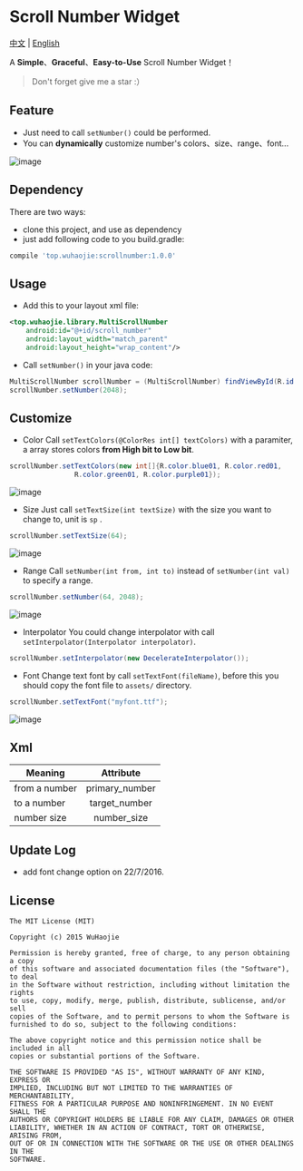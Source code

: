 # Scroll Number Widget

[中文](https://github.com/a-voyager/ScrollNumber/blob/master/README_zh.md) | [English](https://github.com/a-voyager/ScrollNumber/blob/master/README.md)

A **Simple**、**Graceful**、**Easy-to-Use** Scroll Number Widget！

> Don't forget give me a star :）

## Feature
 - Just need to call `setNumber()` could be performed.
 - You can **dynamically** customize number's colors、size、range、font...

![image](https://github.com/a-voyager/ScrollNumber/raw/master/imgs/01.gif)

## Dependency
There are two ways:

 - clone this project, and use as dependency
 - just add following code to you build.gradle:

 ```groovy
 compile 'top.wuhaojie:scrollnumber:1.0.0'
 ```

## Usage
 -  Add this to your layout xml file:

```xml
<top.wuhaojie.library.MultiScrollNumber
    android:id="@+id/scroll_number"
    android:layout_width="match_parent"
    android:layout_height="wrap_content"/>
```
 - Call `setNumber()` in your java code:

```java
MultiScrollNumber scrollNumber = (MultiScrollNumber) findViewById(R.id.scroll_number);
scrollNumber.setNumber(2048);
```

## Customize
 - Color
 Call `setTextColors(@ColorRes int[] textColors)` with a paramiter, a array stores colors **from High bit to Low bit**.

```java
scrollNumber.setTextColors(new int[]{R.color.blue01, R.color.red01,
                R.color.green01, R.color.purple01});
```

![image](https://github.com/a-voyager/ScrollNumber/raw/master/imgs/02.gif)

 - Size
 Just call `setTextSize(int textSize)` with the size you want to change to, unit is `sp` .

```java
scrollNumber.setTextSize(64);
```

![image](https://github.com/a-voyager/ScrollNumber/raw/master/imgs/03.gif)

 - Range
 Call `setNumber(int from, int to)` instead of `setNumber(int val)` to specify a range.

```java
scrollNumber.setNumber(64, 2048);
```

![image](https://github.com/a-voyager/ScrollNumber/raw/master/imgs/04.gif)

 - Interpolator
 You could change interpolator with call `setInterpolator(Interpolator interpolator)`.

```java
scrollNumber.setInterpolator(new DecelerateInterpolator());
```

 - Font
 Change text font by call `setTextFont(fileName)`, before this you should copy the font file to `assets/` directory.

```java
scrollNumber.setTextFont("myfont.ttf");
```

![image](https://github.com/a-voyager/ScrollNumber/raw/master/imgs/05.png)

## Xml
| Meaning       | Attribute     |
| ------------- |:-------------:|
| from a number |primary_number |
| to a number   | target_number |
| number size   | number_size   |


## Update Log

 - add font change option on 22/7/2016.

## License
    The MIT License (MIT)

    Copyright (c) 2015 WuHaojie

    Permission is hereby granted, free of charge, to any person obtaining a copy
    of this software and associated documentation files (the "Software"), to deal
    in the Software without restriction, including without limitation the rights
    to use, copy, modify, merge, publish, distribute, sublicense, and/or sell
    copies of the Software, and to permit persons to whom the Software is
    furnished to do so, subject to the following conditions:

    The above copyright notice and this permission notice shall be included in all
    copies or substantial portions of the Software.

    THE SOFTWARE IS PROVIDED "AS IS", WITHOUT WARRANTY OF ANY KIND, EXPRESS OR
    IMPLIED, INCLUDING BUT NOT LIMITED TO THE WARRANTIES OF MERCHANTABILITY,
    FITNESS FOR A PARTICULAR PURPOSE AND NONINFRINGEMENT. IN NO EVENT SHALL THE
    AUTHORS OR COPYRIGHT HOLDERS BE LIABLE FOR ANY CLAIM, DAMAGES OR OTHER
    LIABILITY, WHETHER IN AN ACTION OF CONTRACT, TORT OR OTHERWISE, ARISING FROM,
    OUT OF OR IN CONNECTION WITH THE SOFTWARE OR THE USE OR OTHER DEALINGS IN THE
    SOFTWARE.